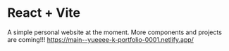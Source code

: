 # React + Vite

A simple personal website at the moment. More components and projects are coming!!!
https://main--yueeee-k-portfolio-0001.netlify.app/


